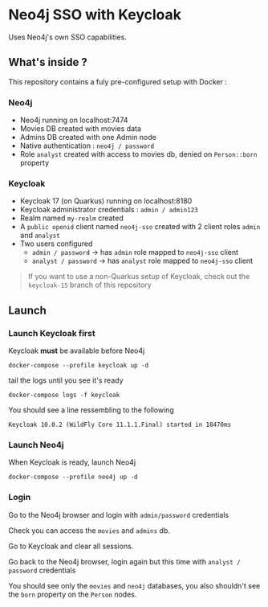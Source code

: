# Neo4j SSO with Keycloak

Uses Neo4j's own SSO capabilities.

## What's inside ?

This repository contains a fuly pre-configured setup with Docker :

### Neo4j

- Neo4j running on localhost:7474
- Movies DB created with movies data
- Admins DB created with one Admin node
- Native authentication : `neo4j / password`
- Role `analyst` created with access to movies db, denied on `Person::born` property

### Keycloak

- Keycloak 17 (on Quarkus) running on localhost:8180
- Keycloak administrator credentials : `admin / admin123`
- Realm named `my-realm` created
- A `public openid` client named `neo4j-sso` created with 2 client roles `admin` and `analyst`
- Two users configured
    - `admin / password` -> has `admin` role mapped to `neo4j-sso` client
    - `analyst / password` -> has `analyst` role mapped to `neo4j-sso` client


> If you want to use a non-Quarkus setup of Keycloak, check out the `keycloak-15` branch of this repository

## Launch

### Launch Keycloak first

Keycloak **must** be available before Neo4j

```
docker-compose --profile keycloak up -d
```

tail the logs until you see it's ready

```
docker-compose logs -f keycloak
```

You should see a line ressembling to the following

```
Keycloak 10.0.2 (WildFly Core 11.1.1.Final) started in 18470ms
```

### Launch Neo4j

When Keycloak is ready, launch Neo4j

```
docker-compose --profile neo4j up -d
```

### Login

Go to the Neo4j browser and login with `admin/password` credentials

Check you can access the `movies` and `admins` db.

Go to Keycloak and clear all sessions.

Go back to the Neo4j browser, login again but this time with `analyst / password` credentials

You should see only the `movies` and `neo4j` databases, you also shouldn't see the `born` property on the `Person` nodes.